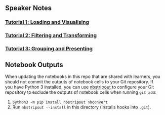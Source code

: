 ## Speaker Notes

### [Tutorial 1: Loading and Visualising](tutorial_1/speaker_notes.html)

### [Tutorial 2: Filtering and Transforming](tutorial_2/speaker_notes.html)

### [Tutorial 3: Grouping and Presenting](tutorial_3/speaker_notes.html)


## Notebook Outputs

When updating the notebooks in this repo that are shared with
learners, you should not commit the outputs of notebook cells to your
Git repository. If you have Python 3 installed, you can use
[nbstripout](https://github.com/kynan/nbstripout) to configure your
Git repository to exclude the outputs of notebook cells when running
`git add`:

1. `python3 -m pip install nbstripout nbconvert`
2. Run `nbstripout --install` in this directory (installs hooks into
   `.git`).
